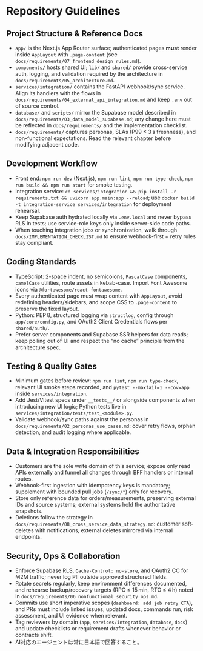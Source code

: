 # Repository Guidelines

## Project Structure & Reference Docs
- `app/` is the Next.js App Router surface; authenticated pages **must** render inside `AppLayout` with `.page-content` (see `docs/requirements/07_frontend_design_rules.md`).
- `components/` hosts shared UI; `lib/` and `shared/` provide cross-service auth, logging, and validation required by the architecture in `docs/requirements/05_architecture.md`.
- `services/integration/` contains the FastAPI webhook/sync service. Align its handlers with the flows in `docs/requirements/04_external_api_integration.md` and keep `.env` out of source control.
- `database/` and `scripts/` mirror the Supabase model described in `docs/requirements/03_data_model_supabase.md`; any change here must be reflected in `docs/requirements/` and the implementation checklist.
- `docs/requirements/` captures personas, SLAs (P99 ≤ 3 s freshness), and non-functional expectations. Read the relevant chapter before modifying adjacent code.

## Development Workflow
- Front end: `npm run dev` (Next.js), `npm run lint`, `npm run type-check`, `npm run build && npm run start` for smoke testing.
- Integration service: `cd services/integration && pip install -r requirements.txt && uvicorn app.main:app --reload`; use `docker build -t integration-service services/integration` for deployment rehearsal.
- Keep Supabase auth hydrated locally via `.env.local` and never bypass RLS in tests; use service-role keys only inside server-side code paths.
- When touching integration jobs or synchronization, walk through `docs/IMPLEMENTATION_CHECKLIST.md` to ensure webhook-first + retry rules stay compliant.

## Coding Standards
- TypeScript: 2-space indent, no semicolons, `PascalCase` components, `camelCase` utilities, route assets in kebab-case. Import Font Awesome icons via `@fortawesome/react-fontawesome`.
- Every authenticated page must wrap content with `AppLayout`, avoid redefining headers/sidebars, and scope CSS to `.page-content` to preserve the fixed layout.
- Python: PEP 8, structured logging via `structlog`, config through `app/core/config.py`, and OAuth2 Client Credentials flows per `shared/auth/`.
- Prefer server components and Supabase SSR helpers for data reads; keep polling out of UI and respect the “no cache” principle from the architecture spec.

## Testing & Quality Gates
- Minimum gates before review: `npm run lint`, `npm run type-check`, relevant UI smoke steps recorded, and `pytest --maxfail=1 --cov=app` inside `services/integration`.
- Add Jest/Vitest specs under `__tests__/` or alongside components when introducing new UI logic; Python tests live in `services/integration/tests/test_<module>.py`.
- Validate webhook/sync paths against the personas in `docs/requirements/02_personas_use_cases.md`: cover retry flows, orphan detection, and audit logging where applicable.

## Data & Integration Responsibilities
- Customers are the sole write domain of this service; expose only read APIs externally and funnel all changes through BFF handlers or internal routes.
- Webhook-first ingestion with idempotency keys is mandatory; supplement with bounded pull jobs (`/sync/*`) only for recovery.
- Store only reference data for orders/measurements, preserving external IDs and source systems; external systems hold the authoritative snapshots.
- Deletions follow the strategy in `docs/requirements/08_cross_service_data_strategy.md`: customer soft-deletes with notifications, external deletes mirrored via internal endpoints.

## Security, Ops & Collaboration
- Enforce Supabase RLS, `Cache-Control: no-store`, and OAuth2 CC for M2M traffic; never log PII outside approved structured fields.
- Rotate secrets regularly, keep environment differences documented, and rehearse backup/recovery targets (RPO ≤ 15 min, RTO ≤ 4 h) noted in `docs/requirements/06_nonfunctional_security_ops.md`.
- Commits use short imperative scopes (`dashboard: add job retry CTA`), and PRs must include linked issues, updated docs, commands run, risk assessment, and UI evidence when relevant.
- Tag reviewers by domain (`app`, `services/integration`, `database`, `docs`) and update checklists or requirement drafts whenever behavior or contracts shift.
- AI対応のエージェントは常に日本語で回答すること。

